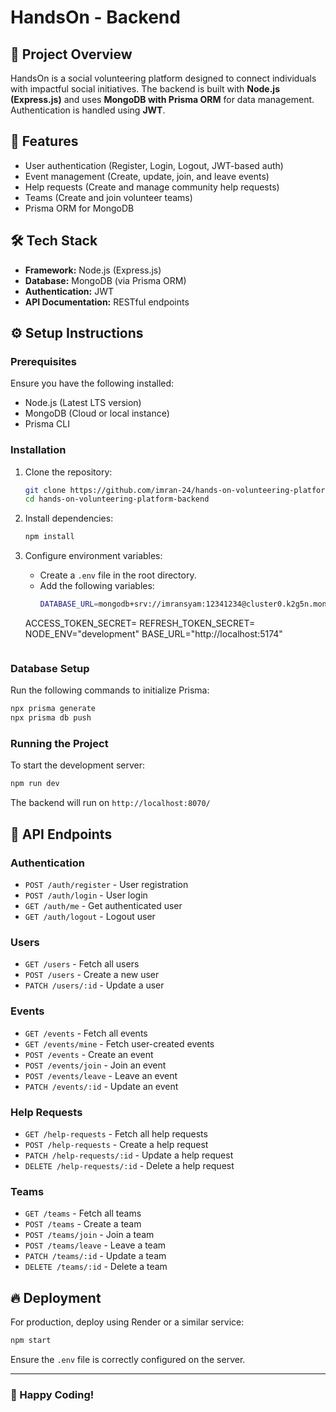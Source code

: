# HandsOn - Backend

## 📌 Project Overview
HandsOn is a social volunteering platform designed to connect individuals with impactful social initiatives. The backend is built with **Node.js (Express.js)** and uses **MongoDB with Prisma ORM** for data management. Authentication is handled using **JWT**.

## 🚀 Features
- User authentication (Register, Login, Logout, JWT-based auth)
- Event management (Create, update, join, and leave events)
- Help requests (Create and manage community help requests)
- Teams (Create and join volunteer teams)
- Prisma ORM for MongoDB

## 🛠️ Tech Stack
- **Framework:** Node.js (Express.js)
- **Database:** MongoDB (via Prisma ORM)
- **Authentication:** JWT
- **API Documentation:** RESTful endpoints

## ⚙️ Setup Instructions

### Prerequisites
Ensure you have the following installed:
- Node.js (Latest LTS version)
- MongoDB (Cloud or local instance)
- Prisma CLI

### Installation
1. Clone the repository:
   ```sh
   git clone https://github.com/imran-24/hands-on-volunteering-platform-backend
   cd hands-on-volunteering-platform-backend
   ```
2. Install dependencies:
   ```sh
   npm install
   ```
3. Configure environment variables:
   - Create a `.env` file in the root directory.
   - Add the following variables:
     ```sh
     DATABASE_URL=mongodb+srv://imransyam:12341234@cluster0.k2g5n.mongodb.net/event-management

    ACCESS_TOKEN_SECRET=
    REFRESH_TOKEN_SECRET=
    NODE_ENV="development"
    BASE_URL="http://localhost:5174"

     ```

### Database Setup
Run the following commands to initialize Prisma:
```sh
npx prisma generate
npx prisma db push
```

### Running the Project
To start the development server:
```sh
npm run dev
```
The backend will run on `http://localhost:8070/`

## 📁 API Endpoints
### Authentication
- `POST /auth/register` - User registration
- `POST /auth/login` - User login
- `GET /auth/me` - Get authenticated user
- `GET /auth/logout` - Logout user

### Users
- `GET /users` - Fetch all users
- `POST /users` - Create a new user
- `PATCH /users/:id` - Update a user

### Events
- `GET /events` - Fetch all events
- `GET /events/mine` - Fetch user-created events
- `POST /events` - Create an event
- `POST /events/join` - Join an event
- `POST /events/leave` - Leave an event
- `PATCH /events/:id` - Update an event

### Help Requests
- `GET /help-requests` - Fetch all help requests
- `POST /help-requests` - Create a help request
- `PATCH /help-requests/:id` - Update a help request
- `DELETE /help-requests/:id` - Delete a help request

### Teams
- `GET /teams` - Fetch all teams
- `POST /teams` - Create a team
- `POST /teams/join` - Join a team
- `POST /teams/leave` - Leave a team
- `PATCH /teams/:id` - Update a team
- `DELETE /teams/:id` - Delete a team

## 🔥 Deployment
For production, deploy using Render or a similar service:
```sh
npm start
```
Ensure the `.env` file is correctly configured on the server.

---
### 🎉 Happy Coding!

